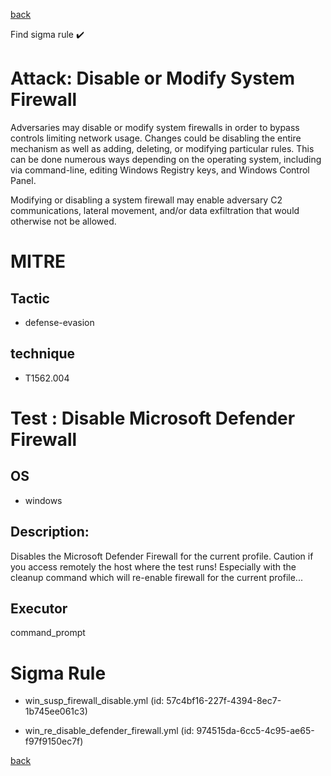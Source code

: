 
[back](../index.md)

Find sigma rule :heavy_check_mark: 

# Attack: Disable or Modify System Firewall 

Adversaries may disable or modify system firewalls in order to bypass controls limiting network usage. Changes could be disabling the entire mechanism as well as adding, deleting, or modifying particular rules. This can be done numerous ways depending on the operating system, including via command-line, editing Windows Registry keys, and Windows Control Panel.

Modifying or disabling a system firewall may enable adversary C2 communications, lateral movement, and/or data exfiltration that would otherwise not be allowed. 

# MITRE
## Tactic
  - defense-evasion


## technique
  - T1562.004


# Test : Disable Microsoft Defender Firewall
## OS
  - windows


## Description:
Disables the Microsoft Defender Firewall for the current profile.
Caution if you access remotely the host where the test runs! Especially with the cleanup command which will re-enable firewall for the current profile...


## Executor
command_prompt

# Sigma Rule
 - win_susp_firewall_disable.yml (id: 57c4bf16-227f-4394-8ec7-1b745ee061c3)

 - win_re_disable_defender_firewall.yml (id: 974515da-6cc5-4c95-ae65-f97f9150ec7f)



[back](../index.md)
